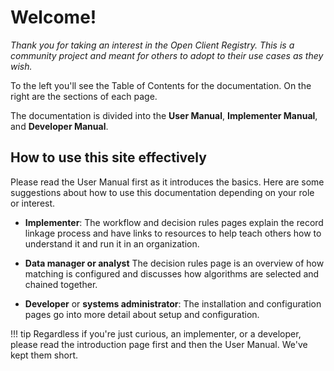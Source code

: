 # Welcome!

*Thank you for taking an interest in the Open Client Registry. This is a community project and meant for others to adopt to their use cases as they wish.*

To the left you'll see the Table of Contents for the documentation. On the right are the sections of each page.

The documentation is divided into the **User Manual**, **Implementer Manual**, and **Developer Manual**.


## How to use this site effectively

Please read the User Manual first as it introduces the basics. Here are some suggestions about how to use this documentation depending on your role or interest.

* **Implementer**: The workflow and decision rules pages explain the record linkage process and have links to resources to help teach others how to understand it and run it in an organization.

<!-- link to starting page -->

* **Data manager or analyst** The decision rules page is an overview of how matching is configured and discusses how algorithms are selected and chained together.

<!-- link to starting page -->


* **Developer** or **systems administrator**: The installation and configuration pages go into more detail about setup and configuration. 

<!-- link to starting page -->


!!! tip
    Regardless if you're just curious, an implementer, or a developer, please read the introduction page first and then the User Manual. We've kept them short.




